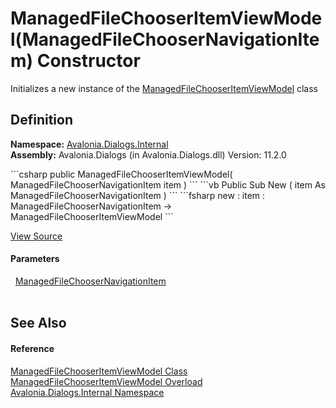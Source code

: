 # ManagedFileChooserItemViewModel(ManagedFileChooserNavigationItem) Constructor


Initializes a new instance of the <a href="T_Avalonia_Dialogs_Internal_ManagedFileChooserItemViewModel">ManagedFileChooserItemViewModel</a> class



## Definition
**Namespace:** <a href="N_Avalonia_Dialogs_Internal">Avalonia.Dialogs.Internal</a>  
**Assembly:** Avalonia.Dialogs (in Avalonia.Dialogs.dll) Version: 11.2.0

<Tabs groupId="api-code-preview">
<TabItem value="csharp" label="C#">
```csharp
public ManagedFileChooserItemViewModel(
	ManagedFileChooserNavigationItem item
)
```
</TabItem>
<TabItem value="vb" label="VB">
```vb
Public Sub New ( 
	item As ManagedFileChooserNavigationItem
)
```
</TabItem>
<TabItem value="fsharp" label="F#">
```fsharp
new : 
        item : ManagedFileChooserNavigationItem -> ManagedFileChooserItemViewModel
```
</TabItem>
</Tabs>



<a href="https://github.com/AvaloniaUI/Avalonia/tree/master/src/Avalonia.Dialogs/Internal/ManagedFileChooserItemViewModel.cs#L70" title="View the source code">View Source</a>



#### Parameters
<dl><dt>  <a href="T_Avalonia_Dialogs_Internal_ManagedFileChooserNavigationItem">ManagedFileChooserNavigationItem</a></dt><dd> </dd></dl>

## See Also


#### Reference
<a href="T_Avalonia_Dialogs_Internal_ManagedFileChooserItemViewModel">ManagedFileChooserItemViewModel Class</a>  
<a href="Overload_Avalonia_Dialogs_Internal_ManagedFileChooserItemViewModel__ctor">ManagedFileChooserItemViewModel Overload</a>  
<a href="N_Avalonia_Dialogs_Internal">Avalonia.Dialogs.Internal Namespace</a>  
